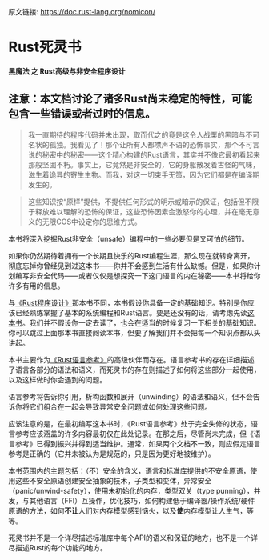 原文链接: <https://doc.rust-lang.org/nomicon/>

# Rust死灵书

#### 黑魔法 之 Rust高级与非安全程序设计

## 注意：本文档讨论了诸多Rust尚未稳定的特性，可能包含一些错误或者过时的信息。

> 我一直期待的程序代码并未出现，取而代之的竟是这令人战栗的黑暗与不可名状的孤独。我看见了！那个让所有人都噤声不语的恐怖事实，那个不可言说的秘密中的秘密——这个精心构建的Rust语言，其实并不像它最初看起来那般坚固不朽。事实上，它竟然是非安全的，它的身躯散发着古怪的气味，滋生着诡异的寄生生物。而我，对这一切束手无策，因为它们都是在编译期发生的。

> 这些知识按“原样”提供，不提供任何形式的明示或暗示的保证，包括但不限于释放难以理解的恐怖的保证，这些恐怖因素会激怒你的心理，并在毫无意义的无限COS中设定你的思维方式。

本书将深入挖掘Rust非安全（unsafe）编程中的一些必要但是又可怕的细节。

如果你仍然期待着拥有一个长期且快乐的Rust编程生涯，那么现在就转身离开，彻底忘掉你曾经见到过这本书——你并不会感到生活有什么缺憾。但是，如果你计划编写非安全代码——或者仅仅是想探究一下这门语言的内在秘密——本书将给你许多有用的信息。

与[《Rust程序设计》](https://doc.rust-lang.org/book/index.html)那本书不同，本书假设你具备一定的基础知识。特别是你应该已经熟练掌握了基本的系统编程和Rust语言。要是还没有的话，请考虑先读[这本书](https://doc.rust-lang.org/book/index.html)。我们并不假设你一定去读了，也会在适当的时候复习一下相关的基础知识。你可以跳过上面那本书直接阅读本书，但要了解我们并不会把每一个知识点都从头讲起。

本书主要作为[《Rust语言参考》](https://doc.rust-lang.org/reference/index.html)的高级伙伴而存在。语言参考书的存在详细描述了语言各部分的语法和语义，而死灵书的存在则描述了如何将这些部分一起使用，以及这样做时你会遇到的问题。

语言参考将告诉你引用，析构函数和展开（unwinding）的语法和语义，但不会告诉你将它们组合在一起会导致异常安全问题或如何处理这些问题。

应该注意的是，在最初编写这本书时，《Rust语言参考》处于完全失修的状态，语言参考应该涵盖的许多内容最初仅在此处记录。在那之后，尽管尚未完成，但《语言参考》已得到振兴并得到适当维护。通常，如果两个文档不一致，则应假定语言参考是正确的（它并未被认为是规范的，只是因为更好地被维护）。

本书范围内的主题包括：（不）安全的含义，语言和标准库提供的不安全原语，使用这些不安全原语创建安全抽象的技术，子类型和变体，异常安全（panic/unwind-safety），使用未初始化的内存，类型双关（type punning），并发，与其他语言（FFI）互操作，优化技巧，如何构建低于编译器/操作系统/硬件原语的方法，如何**不让**人们对内存模型感到恼火，以及**使**内存模型让人生气，等等。

死灵书并不是一个详尽描述标准库中每个API的语义和保证的地方，也不是一个详尽描述Rust的每个功能的地方。
